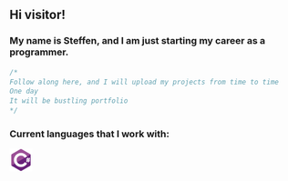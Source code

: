 ## Hi visitor! ##

### My name is Steffen, and I am just starting my career as a programmer. ###
```c#
/*
Follow along here, and I will upload my projects from time to time
One day
It will be bustling portfolio
*/
```
### Current languages that I work with: ###
<p align="left"> <a href="https://www.w3schools.com/cs/" target="_blank" rel="noreferrer"> <img src="https://raw.githubusercontent.com/devicons/devicon/master/icons/csharp/csharp-original.svg" alt="csharp" width="40" height="40"/> </a> </p>
